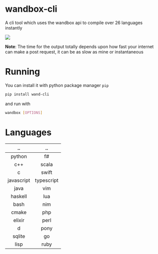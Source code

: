 # wandbox-cli
A cli tool which uses the wandbox api to compile over 26 languages instantly

![](wandbox_preview_cli.gif)

**Note**: The time for the output totally depends upon how fast your internet can make a post request, it can be as slow as mine or instantaneous

# Running
You can install it with python package manager `pip`
```sh
pip install wand-cli
```
and run with
```sh
wandbox [OPTIONS]
```  

# Languages
|     ..     |     ..     |
| :--------: | :--------: |
| python     | f#         |
| c++        | scala      |
| c          | swift      |
| javascript | typescript |
| java       | vim        |
| haskell    | lua        |
| bash       | nim        |
| cmake      | php        |
| elixir     | perl       |
| d          | pony       |
| sqlite     | go         |
| lisp       | ruby       |
